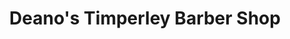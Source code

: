 ---
title: "Deano's Timperley Barber Shop"
url: /altrincham/deanos-timperley-barber-shop/
shop: Friseur
---